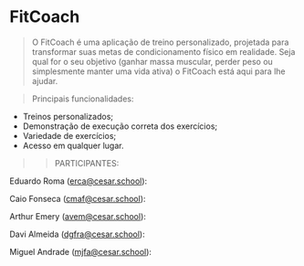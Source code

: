 # FitCoach
> O FitCoach é uma aplicação de treino personalizado, projetada para transformar suas metas de condicionamento físico em realidade. Seja qual for o seu objetivo (ganhar massa muscular, perder peso ou simplesmente manter uma vida ativa) o FitCoach está aqui para lhe ajudar.

>Principais funcionalidades:
- Treinos personalizados;
- Demonstração de execução correta dos exercícios;
- Variedade de exercícios;
- Acesso em qualquer lugar.

>> PARTICIPANTES:

Eduardo Roma (erca@cesar.school):



Caio Fonseca (cmaf@cesar.school):



Arthur Emery (avem@cesar.school):



Davi Almeida (dgfra@cesar.school):



Miguel Andrade (mjfa@cesar.school):



